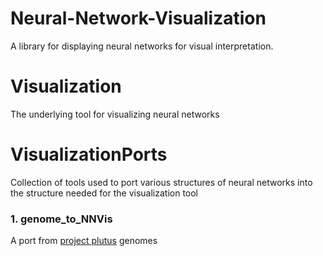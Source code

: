 # Neural-Network-Visualization
A library for displaying neural networks for visual interpretation.

# Visualization
The underlying tool for visualizing neural networks

# VisualizationPorts
Collection of tools used to port various structures of neural networks into the structure needed for the visualization tool

### 1. genome_to_NNVis
A port from [project plutus](https://github.com/drewbutlerbb4/project-plutus) genomes
